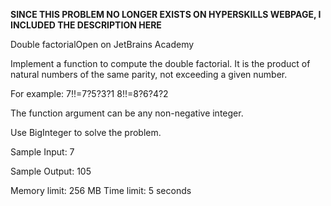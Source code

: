 ******SINCE THIS PROBLEM NO LONGER EXISTS ON HYPERSKILLS WEBPAGE, I INCLUDED THE DESCRIPTION HERE******

Double factorialOpen on JetBrains Academy

Implement a function to compute the double factorial. It is the product of natural numbers of the same parity, not exceeding a given number.

For example:
7!!=7?5?3?1
8!!=8?6?4?2

The function argument can be any non-negative integer.

Use BigInteger to solve the problem.


Sample Input:
7

Sample Output:
105


Memory limit: 256 MB
Time limit: 5 seconds
